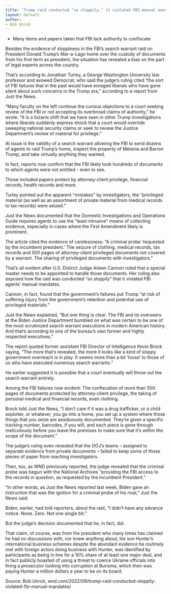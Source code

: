 ```yaml
---
title: 'Trump raid conducted ‘so sloppily,’ it violated FBI-manual mandates'
layout: default
author:
- Bob Unruh
---
```


- Many items and papers taken that FBI lack authority to confiscate

Besides the evidence of sloppiness in the FBI’s search warrant raid on President Donald Trump’s Mar-a-Lago home over the custody of documents from his first term as president, the situation has revealed a bias on the part of legal experts across the country.

That’s according to Jonathan Turley, a George Washington University law professor and avowed Democrat, who said the judge’s ruling cited “the sort of FBI failures that in the past would have enraged liberals who have gone silent about such concerns in the Trump era,” according to a report from Just the News.

“Many faculty on the left continue the curious objections to a court seeking review of the FBI or not accepting its overbroad claims of authority,” he wrote. “It is a bizarre shift that we have seen in other Trump investigations where liberals suddenly express shock that a court would override sweeping national security claims or seek to review the Justice Department’s review of material for privilege.”

At issue is the validity of a search warrant allowing the FBI to send dozens of agents to raid Trump’s home, inspect the property of Melania and Barron Trump, and take virtually anything they wanted.

In fact, reports now confirm that the FBI likely took hundreds of documents to which agents were not entitled – even to see.

Those included papers protect by attorney-client privilege, financial records, health records and more.

Turley pointed out the apparent “mistakes” by investigators, the “privileged material (as well as an assortment of private material from medical records to tax records) were seized.”

Just the News documented that the Domestic Investigations and Operations Guide requires agents to use the “least intrusive” means of collecting evidence, especially in cases where the First Amendment likely is prominent.

The article cited the evidence of carelessness: “A criminal probe ‘requested by the incumbent president.’ The seizure of clothing, medical records, tax records and 500 pages of attorney-client privileged documents not covered by a warrant. The sharing of privileged documents with investigators.”

That’s all evident after U.S. District Judge Aileen Cannon ruled that a special master needs to be appointed to handle those documents. Her ruling also exposed how the raid was conducted “so sloppily” that it violated FBI agents’ manual mandates.

Cannon, in fact, found that the government’s failures put Trump “at risk of suffering injury from the government’s retention and potential use of privileged materials.”

Just the News explained, “But one thing is clear. The FBI and its overseers at the Biden Justice Department bumbled on what was certain to be one of the most scrutinized search warrant executions in modern American history. And that’s according to one of the bureau’s own former and highly respected executives.”

The report quoted former assistant FBI Director of Intelligence Kevin Brock saying, “The more that’s revealed, the more it looks like a kind of sloppy government overreach is in play. It seems more than a bit ‘loose’ to those of us who have executed numerous search warrants.”

He earlier suggested it is possible that a court eventually will throw out the search warrant entirely.

Among the FBI failures now evident: The confiscation of more than 500 pages of documents protected by attorney-client privilege, the taking of personal medical and financial records, even clothing.

Brock told Just the News, “I don’t care if it was a drug trafficker, or a child exploiter, or whatever, you go into a home, you set up a system where those things that you seize are assiduously documented. They’re given a specific tracking number, barcodes, if you will, and each piece is gone through meticulously before you leave the premises to make sure that it’s within the scope of the document.”

The judge’s ruling even revealed that the DOJ’s teams – assigned to separate evidence from private documents – failed to keep some of those pieces of paper from reaching investigators.

Then, too, as WND previously reported, the judge revealed that the criminal probe was begun with the National Archives “providing the FBI access to the records in question, as requested by the incumbent President.”

“In other words, as Just the News reported last week, Biden gave an instruction that was the ignition for a criminal probe of his rival,” Just the News said.

Biden, earlier, had told reporters, about the raid, “I didn’t have any advance notice. None. Zero. Not one single bit.”

But the judge’s decision documented that he, in fact, did.

That claim, of course, was from the president who many times has claimed he had no discussions with, nor knew anything about, his son Hunter’s international business schemes despite the abundant evidence he routinely met with foreign actors doing business with Hunter, was identified by participants as being in line for a 10% share of at least one major deal, and in fact publicly boasted of using a threat to coerce Ukraine officials into firing a prosecutor looking into corruption at Burisma, which then was paying Hunter a million dollars a year to be on its board.

Source: Bob Unruh, wnd.com/2022/09/trump-raid-conducted-sloppily-violated-fbi-manual-mandates/
